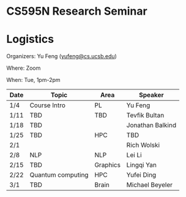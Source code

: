 # CS595N Research Seminar

# Logistics
Organizers: Yu Feng (yufeng@cs.ucsb.edu)

Where: Zoom

When: Tue, 1pm-2pm


| Date  | Topic                                         | Area | Speaker |
|-------|-----------------------------------------------|--------|------|
| 1/4  | Course Intro   |   PL   |  Yu Feng    |
| 1/11  | TBD         |  TBD      |  Tevfik Bultan    |   
| 1/18  | TBD     |  |Jonathan Balkind    |   
| 1/25  | TBD       |  HPC     |   TBD   |    
| 2/1 |                  |      |   Rich Wolski     |    
| 2/8 | NLP                    |  NLP | Lei Li    | 
| 2/15 | TBD |  Graphics  |   Lingqi Yan   |   
| 2/22 | Quantum computing              | HPC        |   Yufei Ding   |    
| 3/1 | TBD            |   Brain    |   Michael Beyeler   |   
 

